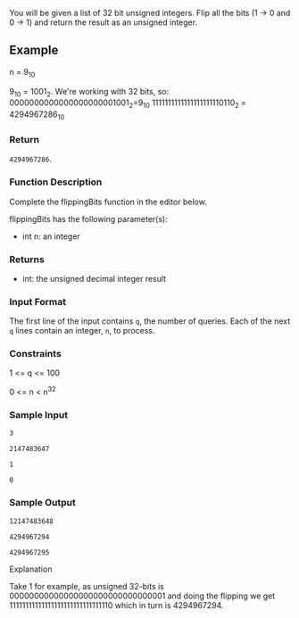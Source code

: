 You will be given a list of 32 bit unsigned integers. Flip all the bits (1 -> 0 and
0 -> 1) and return the result as an unsigned integer.

## Example
n = 9<sub>10</sub>

9<sub>10</sub> = 1001<sub>2</sub>. We're working with 32 bits, so:
0000000000000000000001001<sub>2</sub>=9<sub>10</sub>
1111111111111111111110110<sub>2</sub> = 4294967286<sub>10</sub>

### Return
`4294967286`.

### Function Description

Complete the flippingBits function in the editor below.

flippingBits has the following parameter(s):

-    int n: an integer

### Returns

-    int: the unsigned decimal integer result

### Input Format

The first line of the input contains
`q`, the number of queries.
Each of the next `q` lines contain an integer, `n`, to process.

### Constraints
1 <= q <= 100

0 <= n < n<sup>32</sup>

### Sample Input

`3` 

`2147483647` 

`1` 

`0`

### Sample Output

`12147483648 `

`4294967294 `

`4294967295`

Explanation

Take 1 for example, as unsigned 32-bits is 00000000000000000000000000000001 and doing the flipping we get 11111111111111111111111111111110 which in turn is 4294967294.